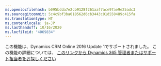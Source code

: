 ```yaml
---
ms.openlocfilehash: b095bdda7e2cb9128f261aaf7ace97ae9e25adc3
ms.sourcegitcommit: 5c4c9bf3ba018562d6cb3443c01d550489c415fa
ms.translationtype: HT
ms.contentlocale: ja-JP
ms.lasthandoff: 10/16/2020
ms.locfileid: "4069834"
---
```

この機能は、Dynamics CRM Online 2016 Update 1でサポートされました。 この機能の詳細については、 [このリンクから Dynamics 365 管理者またはサポート担当者をお探しください](https://docs.microsoft.com/dynamics365/customerengagement/on-premises/basics/find-administrator-support)

